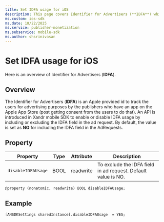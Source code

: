 ```yaml
---
title: Set IDFA usage for iOS
description: This page covers Identifier for Advertisers (**IDFA**) which is an Apple provided id to track the users for advertising purposes by the publishers who have an app on the Apple App Store.   
ms.custom: ios-sdk 
ms.date: 10/22/2025
ms.service: publisher-monetization
ms.subservice: mobile-sdk
ms.author: shsrinivasan
---
```



# Set IDFA usage for iOS

Here is an overview of Identifier for Advertisers (**IDFA**).

## Overview

The Identifier for Advertisers (**IDFA**) is an Apple provided id to track the users for advertising purposes by the publishers who have an app on the Apple App Store (post getting consent from the users to do that). An API is introduced in Xandr mobile SDK to enable or disable IDFA usage by including or excluding the IDFA field in the ad request. By default, the value is set as **NO** for including the IDFA field in the AdRequests.

## Property

| Property | Type | Attribute | Description |
|--|--|--|--|
| `disableIDFAUsage` | BOOL | readwrite | To exclude the IDFA field in ad request. Default value is NO. |

``` 
@property (nonatomic, readwrite) BOOL disableIDFAUsage;
```

## Example

``` 
[ANSDKSettings sharedInstance].disableIDFAUsage  = YES;
```
